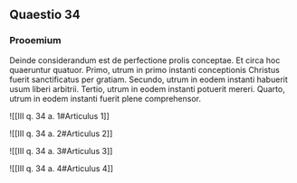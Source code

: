 ## Quaestio 34

### Prooemium

Deinde considerandum est de perfectione prolis conceptae. Et circa hoc quaeruntur quatuor. Primo, utrum in primo instanti conceptionis Christus fuerit sanctificatus per gratiam. Secundo, utrum in eodem instanti habuerit usum liberi arbitrii. Tertio, utrum in eodem instanti potuerit mereri. Quarto, utrum in eodem instanti fuerit plene comprehensor.

![[III q. 34 a. 1#Articulus 1]]

![[III q. 34 a. 2#Articulus 2]]

![[III q. 34 a. 3#Articulus 3]]

![[III q. 34 a. 4#Articulus 4]]

